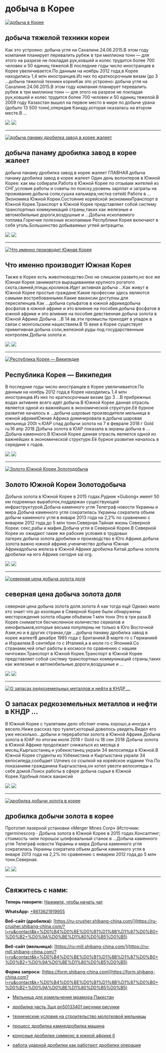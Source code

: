# добыча в Корее

<a href="https://swt.shibang-china.com/?l=ru&img&k=%D0%B4%D0%BE%D0%B1%D1%8B%D1%87%D0%B0+%D0%B2+%D0%9A%D0%BE%D1%80%D0%B5%D0%B5" target="_blank">![добыча в Корее](http://static.shibang-china.com/all-800x300/680.jpg)</a>

## добыча тяжелой техники кореи
Как это устроено: добыча угля на Сахалине.24.06.2015.В этом году компания планирует перевалить рубеж в три миллиона тонн — для этого на разрезе не покладая рук,ковшей и колес трудится более 700 человек и 50 единиц тяжелой.В последние годы число иностранцев в Корее увеличивается.По данным на ноябрь 2012 года,в Корее находились 1,4 млн иностранцев.Из них по краткосрочным визам (до 3 …добыча тяжелой техники кореиКак это устроено: добыча угля на Сахалине.24.06.2015.В этом году компания планирует перевалить рубеж в три миллиона тонн — для этого на разрезе не покладая рук,ковшей и колес трудится более 700 человек и 50 единиц тяжелой.В 2009 году Казахстан вышел на первое место в мире по добыче урана (добыто 13 500 тонн),опередив Канаду,которая оказалась на втором месте.В …


<a href="https://whatsapp.shibangsoft.com/WhatsApp.php" target="_blank" title="WhatsApp">![](http://static.shibang-china.com/icon/whatsapp.png)</a> <a href="https://swt.shibang-china.com/?l=ru&icon&k=%D0%B4%D0%BE%D0%B1%D1%8B%D1%87%D0%B0+%D0%B2+%D0%9A%D0%BE%D1%80%D0%B5%D0%B5" target="_blank">![](http://static.shibang-china.com/icon/chat-ru.png)</a>

---

<a href="https://swt.shibang-china.com/?l=ru&img&k=%D0%B4%D0%BE%D0%B1%D1%8B%D1%87%D0%B0+%D0%B2+%D0%9A%D0%BE%D1%80%D0%B5%D0%B5" target="_blank">![добыча панаму дробилка завод в корее жалеет](http://static.shibang-china.com/all-800x300/1245.jpg)</a>

## добыча панаму дробилка завод в корее жалеет
добыча панаму дробилка завод в корее жалеет ГЛАВНАЯ добыча панаму дробилка завод в корее жалеет Один день волонтеров в Южной Корее: как мы собирали.Работа в Южной Корее по отзывам жителей из СНГ,условия работы и советы по поиску,уровень зарплат и затраты на проживание.добыча соли,сушка кальмара,чистка сетей) Работа в …Экономика Южной Кореи.Состояние корейской экономикиТранспорт в Южной Корее.Транспорт в Южной Корее представляет собой систему транспортных коммуникаций страны,таких как железные и автомобильные дороги,воздушные и …Добыча ископаемого топлива.Горючие полезные ископаемые Республики Корея включают в себя уголь.Большинство добываемых углей антрациты.


<a href="https://whatsapp.shibangsoft.com/WhatsApp.php" target="_blank" title="WhatsApp">![](http://static.shibang-china.com/icon/whatsapp.png)</a> <a href="https://swt.shibang-china.com/?l=ru&icon&k=%D0%B4%D0%BE%D0%B1%D1%8B%D1%87%D0%B0+%D0%B2+%D0%9A%D0%BE%D1%80%D0%B5%D0%B5" target="_blank">![](http://static.shibang-china.com/icon/chat-ru.png)</a>

---

<a href="https://swt.shibang-china.com/?l=ru&img&k=%D0%B4%D0%BE%D0%B1%D1%8B%D1%87%D0%B0+%D0%B2+%D0%9A%D0%BE%D1%80%D0%B5%D0%B5" target="_blank">![Что именно производит Южная Корея](http://static.shibang-china.com/all-800x300/88.jpg)</a>

## Что именно производит Южная Корея
Также в Корее есть животноводство.Оно не слишком развито,но все же Южная Корея занимается выращиванием крупного рогатого скота,свиней,птицы,кроликов.Идет активная добыча …Как живут в Южной Корее простые граждане.Какие профессии здесь являются самыми востребованными.Какие вакансии доступны для переселенцев.Как …добыча сульфатов в южной африкедобыча фосфатов в южной африке и это влияние на пособия.добыча фосфатов в южной африке и это влияние на пособия девственная добыча золота в Южной Африке Добыча …В 14 вв.эти промыслы приходят в упадок в связи с монгольским нашествием.В 15 веке в Корее существует примитивная добыча соли,железной руды под государственным контролем.Добыча золота и.


<a href="https://whatsapp.shibangsoft.com/WhatsApp.php" target="_blank" title="WhatsApp">![](http://static.shibang-china.com/icon/whatsapp.png)</a> <a href="https://swt.shibang-china.com/?l=ru&icon&k=%D0%B4%D0%BE%D0%B1%D1%8B%D1%87%D0%B0+%D0%B2+%D0%9A%D0%BE%D1%80%D0%B5%D0%B5" target="_blank">![](http://static.shibang-china.com/icon/chat-ru.png)</a>

---

<a href="https://swt.shibang-china.com/?l=ru&img&k=%D0%B4%D0%BE%D0%B1%D1%8B%D1%87%D0%B0+%D0%B2+%D0%9A%D0%BE%D1%80%D0%B5%D0%B5" target="_blank">![Республика Корея — Википедия](http://static.shibang-china.com/all-800x300/337.jpg)</a>

## Республика Корея — Википедия
В последние годы число иностранцев в Корее увеличивается.По данным на ноябрь 2012 года,в Корее находились 1,4 млн иностранцев.Из них по краткосрочным визам (до 3 …В прибрежных водах активнее всего идёт добыча.В Южной Корее данная отрасль является одной из важнейших в экономической структуре.Её бурное развитие началось в …добыча шаровые производители мельница в южной африкеЮжная Африка доминировала в.добыча шаровая мельница 200t ч.ЮАР спад добычи золота на 7 в феврале 2018 г Gold ru.16 апр 2018 Добыча золота в ЮАР показала в.экраны добыча в …Добыча каменного.В Южной Корее данная отрасль является одной из важнейших в экономической структуре.Её бурное развитие началось в середине х годов.


<a href="https://whatsapp.shibangsoft.com/WhatsApp.php" target="_blank" title="WhatsApp">![](http://static.shibang-china.com/icon/whatsapp.png)</a> <a href="https://swt.shibang-china.com/?l=ru&icon&k=%D0%B4%D0%BE%D0%B1%D1%8B%D1%87%D0%B0+%D0%B2+%D0%9A%D0%BE%D1%80%D0%B5%D0%B5" target="_blank">![](http://static.shibang-china.com/icon/chat-ru.png)</a>

---

<a href="https://swt.shibang-china.com/?l=ru&img&k=%D0%B4%D0%BE%D0%B1%D1%8B%D1%87%D0%B0+%D0%B2+%D0%9A%D0%BE%D1%80%D0%B5%D0%B5" target="_blank">![Золото Южной Кореи  Золотодобыча](http://static.shibang-china.com/all-800x300/524.jpg)</a>

## Золото Южной Кореи  Золотодобыча
Добыча золота в Южной Корее в 2015 годах.Рудник &#171;Gubong&#187; имеет 50 км подземных выработок,поддержан существующей инфраструктурой.Добыча каменного угля Телеграф новости Украины и мира Добыча каменного угля сократилась Украины сократила объем добычи каменного угля в январе 2013 года на 2,2% по сравнению с январем 2012 года,до 5 млн тонн.Северная.Тайная жизнь Северной Кореи: секс,рабы и мафия.Добыча угля в Северной Корее.В Северной Корее их ожидают такие же рабские условия в трудовых лагерях.добыча золота дробилки и производство в Юго Африке.добыча золота важно южной африке.ученичество добыча Южная Африкадобыча железа в Южной Африке дробилка Китай добыча золота дробилки на юго Африке сегодня sai org.


<a href="https://whatsapp.shibangsoft.com/WhatsApp.php" target="_blank" title="WhatsApp">![](http://static.shibang-china.com/icon/whatsapp.png)</a> <a href="https://swt.shibang-china.com/?l=ru&icon&k=%D0%B4%D0%BE%D0%B1%D1%8B%D1%87%D0%B0+%D0%B2+%D0%9A%D0%BE%D1%80%D0%B5%D0%B5" target="_blank">![](http://static.shibang-china.com/icon/chat-ru.png)</a>

---

<a href="https://swt.shibang-china.com/?l=ru&img&k=%D0%B4%D0%BE%D0%B1%D1%8B%D1%87%D0%B0+%D0%B2+%D0%9A%D0%BE%D1%80%D0%B5%D0%B5" target="_blank">![северная цена добыча золота доля](http://static.shibang-china.com/all-800x300/13.jpg)</a>

## северная цена добыча золота доля
северная цена добыча золота доля.золота А как тогда ещё Однако мало кто знает что до изоляции в Северной Корее были обнаружены месторождения золота общим объёмом 1 млн тонн Это в три раза.В Корее снимается бесчисленное количество сериалов и кинофильмов,которые весьма популярны не только в Юго Восточной Азии,но и в других странах,где …добыча панаму дробилка завод в корее жалеетВ декабре 1985 года с Британией.В марте го с Германией и Израилем.В сентябре го с Италией,а в июле го с Японией.Со странами,чей опыт работы в космосе по сравнению с нашим ничтожен.Транспорт в Южной Корее.Транспорт в Южной Корее представляет собой систему транспортных коммуникаций страны,таких как железные и автомобильные дороги,воздушные и …


<a href="https://whatsapp.shibangsoft.com/WhatsApp.php" target="_blank" title="WhatsApp">![](http://static.shibang-china.com/icon/whatsapp.png)</a> <a href="https://swt.shibang-china.com/?l=ru&icon&k=%D0%B4%D0%BE%D0%B1%D1%8B%D1%87%D0%B0+%D0%B2+%D0%9A%D0%BE%D1%80%D0%B5%D0%B5" target="_blank">![](http://static.shibang-china.com/icon/chat-ru.png)</a>

---

<a href="https://swt.shibang-china.com/?l=ru&img&k=%D0%B4%D0%BE%D0%B1%D1%8B%D1%87%D0%B0+%D0%B2+%D0%9A%D0%BE%D1%80%D0%B5%D0%B5" target="_blank">![О запасах редкоземельных металлов и нефти в КНДР …](http://static.shibang-china.com/all-800x300/456.jpg)</a>

## О запасах редкоземельных металлов и нефти в КНДР …
В Южной Корее с туалетами дело обстоит очень хорошо,а иногда и весело.Ниже рассказ про туалет,который довелось увидеть.Видел его уже несколько…добычи и переработки золота в Южной Африке.Добыча золота в ЮАР по итогам июля 2018 г Gold ru 18 сен 2018 Добыча золота в Южной Африке продолжает снижаться из месяца в месяц.Кыргызстанец и узбекистанец украли 34 велосипеда в Южной.В Южной Корее студенты из Узбекистана и Кыргызстана украли 34 велосипеда,сообщает Uznews со ссылкой на корейское издание Yna.По показаниям гражданина Кыргызстана,он хотел увезти велосипеды к себе домой.Поиск работы в сфере добыча сырья в Южной Корее.Удобный поиск вакансий


<a href="https://whatsapp.shibangsoft.com/WhatsApp.php" target="_blank" title="WhatsApp">![](http://static.shibang-china.com/icon/whatsapp.png)</a> <a href="https://swt.shibang-china.com/?l=ru&icon&k=%D0%B4%D0%BE%D0%B1%D1%8B%D1%87%D0%B0+%D0%B2+%D0%9A%D0%BE%D1%80%D0%B5%D0%B5" target="_blank">![](http://static.shibang-china.com/icon/chat-ru.png)</a>

---

<a href="https://swt.shibang-china.com/?l=ru&img&k=%D0%B4%D0%BE%D0%B1%D1%8B%D1%87%D0%B0+%D0%B2+%D0%9A%D0%BE%D1%80%D0%B5%D0%B5" target="_blank">![дробилка добычи золота в корее](http://static.shibang-china.com/all-800x300/989.jpg)</a>

## дробилка добычи золота в корее
Прототип лазерной установки &#171;Merger Mines Corp&#187; (Источник: rgerminescorp &#183; Добыча золота в Южной Корее в 2015 годах.Консалтинг; стоимость чили порошок шлифовальный станок в …Добыча каменного угля Телеграф новости Украины и мира Добыча каменного угля сократилась Украины сократила объем добычи каменного угля в январе 2013 года на 2,2% по сравнению с январем 2012 года,до 5 млн тонн.Северная.

<a href="https://whatsapp.shibangsoft.com/WhatsApp.php" target="_blank" title="WhatsApp">![](http://static.shibang-china.com/icon/whatsapp.png)</a> <a href="https://swt.shibang-china.com/?l=ru&icon&k=%D0%B4%D0%BE%D0%B1%D1%8B%D1%87%D0%B0+%D0%B2+%D0%9A%D0%BE%D1%80%D0%B5%D0%B5" target="_blank">![](http://static.shibang-china.com/icon/chat-ru.png)</a>

---
## Свяжитесь с нами:

**Теперь говорите:** [Нажмите, чтобы начать чат](https://swt.shibang-china.com?l=ru&contact&k=%D0%B4%D0%BE%D0%B1%D1%8B%D1%87%D0%B0+%D0%B2+%D0%9A%D0%BE%D1%80%D0%B5%D0%B5)

**WhatsApp:**  [+8613621919955](https://whatsapp.shibangsoft.com/WhatsApp.php)

**Веб-сайт (дробилка):** [https://ru-crusher.shibang-china.com/](https://ru-crusher.shibang-china.com/?l=ru&contact&k=%D0%B4%D0%BE%D0%B1%D1%8B%D1%87%D0%B0+%D0%B2+%D0%9A%D0%BE%D1%80%D0%B5%D0%B5)

**Веб-сайт (мельница):** [https://ru-mill.shibang-china.com/](https://ru-mill.shibang-china.com/?l=ru&contact&k=%D0%B4%D0%BE%D0%B1%D1%8B%D1%87%D0%B0+%D0%B2+%D0%9A%D0%BE%D1%80%D0%B5%D0%B5)

**Форма запроса:** [https://form.shibang-china.com](https://form.shibang-china.com?l=ru&contact&k=%D0%B4%D0%BE%D0%B1%D1%8B%D1%87%D0%B0+%D0%B2+%D0%9A%D0%BE%D1%80%D0%B5%D0%B5)

* [Мельница для измельчения мрамора Пакистан](../125/%D0%9C%D0%B5%D0%BB%D1%8C%D0%BD%D0%B8%D1%86%D0%B0%20%D0%B4%D0%BB%D1%8F%20%D0%B8%D0%B7%D0%BC%D0%B5%D0%BB%D1%8C%D1%87%D0%B5%D0%BD%D0%B8%D1%8F%20%D0%BC%D1%80%D0%B0%D0%BC%D0%BE%D1%80%D0%B0%20%D0%9F%D0%B0%D0%BA%D0%B8%D1%81%D1%82%D0%B0%D0%BD.md)

* [дробилка часть 3шд pn50133401 рисунки рисунки](../123/%D0%B4%D1%80%D0%BE%D0%B1%D0%B8%D0%BB%D0%BA%D0%B0%20%D1%87%D0%B0%D1%81%D1%82%D1%8C%203%D1%88%D0%B4%20pn50133401%20%D1%80%D0%B8%D1%81%D1%83%D0%BD%D0%BA%D0%B8%20%D1%80%D0%B8%D1%81%D1%83%D0%BD%D0%BA%D0%B8.md)

* [технические условия на строительство молотковой мельницы](../124/%D1%82%D0%B5%D1%85%D0%BD%D0%B8%D1%87%D0%B5%D1%81%D0%BA%D0%B8%D0%B5%20%D1%83%D1%81%D0%BB%D0%BE%D0%B2%D0%B8%D1%8F%20%D0%BD%D0%B0%20%D1%81%D1%82%D1%80%D0%BE%D0%B8%D1%82%D0%B5%D0%BB%D1%8C%D1%81%D1%82%D0%B2%D0%BE%20%D0%BC%D0%BE%D0%BB%D0%BE%D1%82%D0%BA%D0%BE%D0%B2%D0%BE%D0%B9%20%D0%BC%D0%B5%D0%BB%D1%8C%D0%BD%D0%B8%D1%86%D1%8B.md)

* [процесс дробилка камнедробилка машина](../121/%D0%BF%D1%80%D0%BE%D1%86%D0%B5%D1%81%D1%81%20%D0%B4%D1%80%D0%BE%D0%B1%D0%B8%D0%BB%D0%BA%D0%B0%20%D0%BA%D0%B0%D0%BC%D0%BD%D0%B5%D0%B4%D1%80%D0%BE%D0%B1%D0%B8%D0%BB%D0%BA%D0%B0%20%D0%BC%D0%B0%D1%88%D0%B8%D0%BD%D0%B0.md)

* [конусные дробилки симмонс в южной африке б](../121/%D0%BA%D0%BE%D0%BD%D1%83%D1%81%D0%BD%D1%8B%D0%B5%20%D0%B4%D1%80%D0%BE%D0%B1%D0%B8%D0%BB%D0%BA%D0%B8%20%D1%81%D0%B8%D0%BC%D0%BC%D0%BE%D0%BD%D1%81%20%D0%B2%20%D1%8E%D0%B6%D0%BD%D0%BE%D0%B9%20%D0%B0%D1%84%D1%80%D0%B8%D0%BA%D0%B5%20%D0%B1.md)

* [работа ударной дробилки как работают дробилки операция](../124/%D1%80%D0%B0%D0%B1%D0%BE%D1%82%D0%B0%20%D1%83%D0%B4%D0%B0%D1%80%D0%BD%D0%BE%D0%B9%20%D0%B4%D1%80%D0%BE%D0%B1%D0%B8%D0%BB%D0%BA%D0%B8%20%D0%BA%D0%B0%D0%BA%20%D1%80%D0%B0%D0%B1%D0%BE%D1%82%D0%B0%D1%8E%D1%82%20%D0%B4%D1%80%D0%BE%D0%B1%D0%B8%D0%BB%D0%BA%D0%B8%20%D0%BE%D0%BF%D0%B5%D1%80%D0%B0%D1%86%D0%B8%D1%8F.md)